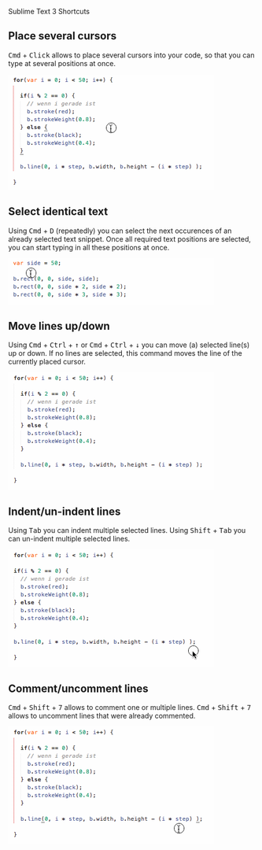 Sublime Text 3 Shortcuts

## Place several cursors
<kbd>Cmd</kbd> + <kbd>Click</kbd> allows to place several cursors into your code, so that you can type at several positions at once.

![Several Cursors](images/Sublime_MultiCursor.gif)

## Select identical text
Using <kbd>Cmd</kbd> + <kbd>D</kbd> (repeatedly) you can select the next occurences of an already selected text snippet. Once all required text positions are selected, you can start typing in all these positions at once.

![Select identical text](images/Sublime_MultiSelection.gif)

## Move lines up/down
Using <kbd>Cmd</kbd> + <kbd>Ctrl</kbd> + <kbd>↑</kbd> or <kbd>Cmd</kbd> + <kbd>Ctrl</kbd> + <kbd>↓</kbd> you can move (a) selected line(s) up or down. If no lines are selected, this command moves the line of the currently placed cursor.

![Move lines](images/Sublime_MoveLines.gif)

## Indent/un-indent lines
Using <kbd>Tab</kbd> you can indent multiple selected lines. Using <kbd>Shift</kbd> + <kbd>Tab</kbd> you can un-indent multiple selected lines.

![Indent/un-indent lines](images/Sublime_Indentation.gif)

## Comment/uncomment lines
<kbd>Cmd</kbd> + <kbd>Shift</kbd> + <kbd>7</kbd> allows to comment one or multiple lines. <kbd>Cmd</kbd> + <kbd>Shift</kbd> + <kbd>7</kbd> allows to uncomment lines that were already commented.

![Comment/uncomment lines](images/Sublime_ToggleComments.gif)
